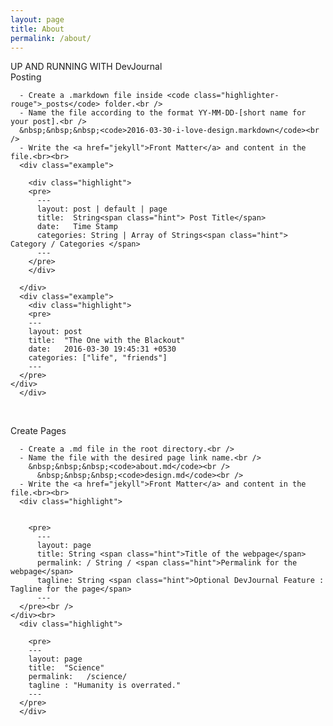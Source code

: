 ```yaml
---
layout: page
title: About
permalink: /about/
---
```


<div class="man-title">
  UP AND RUNNING WITH DevJournal
</div>
<div class="manual manual-title">
  Posting
  </div>
<p>  <div class="manual-content">

      - Create a .markdown file inside <code class="highlighter-rouge">_posts</code> folder.<br />
      - Name the file according to the format YY-MM-DD-[short name for your post].<br />
      &nbsp;&nbsp;&nbsp;<code>2016-03-30-i-love-design.markdown</code><br />
      - Write the <a href="jekyll">Front Matter</a> and content in the file.<br><br>
      <div class="example">

        <div class="highlight">
        <pre>
          ---
          layout: post | default | page
          title:  String<span class="hint"> Post Title</span>
          date:   Time Stamp
          categories: String | Array of Strings<span class="hint"> Category / Categories </span>
          ---
        </pre>
        </div>

      </div>
      <div class="example">
        <div class="highlight">
        <pre>
        ---
        layout: post
        title:  "The One with the Blackout"
        date:   2016-03-30 19:45:31 +0530
        categories: ["life", "friends"]
        ---
      </pre>
    </div>
      </div>

</p>
</div>
<p><br /></p>

  <div class="manual manual-title">
  Create Pages
  </div>
<p>  <div class="manual-content">

      - Create a .md file in the root directory.<br />
      - Name the file with the desired page link name.<br />
        &nbsp;&nbsp;&nbsp;<code>about.md</code><br />
          &nbsp;&nbsp;&nbsp;<code>design.md</code><br />
      - Write the <a href="jekyll">Front Matter</a> and content in the file.<br><br>
      <div class="highlight">


        <pre>
          ---
          layout: page
          title: String <span class="hint">Title of the webpage</span>
          permalink: / String / <span class="hint">Permalink for the webpage</span>
          tagline: String <span class="hint">Optional DevJournal Feature : Tagline for the page</span>
          ---
      </pre><br />
    </div><br>
      <div class="highlight">

        <pre>
        ---
        layout: page
        title:  "Science"
        permalink:   /science/
        tagline : "Humanity is overrated."
        ---
      </pre>
      </div>

  </div>
</p>
